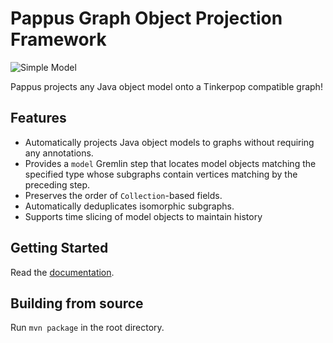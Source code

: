 Pappus Graph Object Projection Framework
========================================

![Simple Model](https://github.com/jkschneider/pappus-graph-projection/wiki/img/projection.jpg)

Pappus projects any Java object model onto a Tinkerpop compatible graph!

Features
--------

* Automatically projects Java object models to graphs without requiring any annotations.
* Provides a `model` Gremlin step that locates model objects matching the specified type whose subgraphs contain vertices matching by the preceding step.
* Preserves the order of `Collection`-based fields.
* Automatically deduplicates isomorphic subgraphs.
* Supports time slicing of model objects to maintain history

Getting Started
---------------

Read the [documentation](https://github.com/jkschneider/pappus-graph-projection/wiki).

Building from source
--------------------

Run `mvn package` in the root directory.